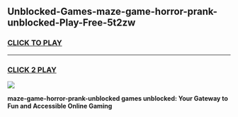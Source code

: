 
## Unblocked-Games-maze-game-horror-prank-unblocked-Play-Free-5t2zw
<h3>
<a href="https://premium76.site?title=maze-game-horror-prank-unblocked&ref=22A">CLICK TO PLAY</a></h3>
<hr>

<h3>
<a href="https://premium76.site?title=maze-game-horror-prank-unblocked&ref=22A">CLICK 2 PLAY</a>
  
</h3>

<a href="https://premium76.site?title=maze-game-horror-prank-unblocked&ref=22A"><img src="https://clearcache.store/games.png"></a>


**maze-game-horror-prank-unblocked games unblocked: Your Gateway to Fun and Accessible Online Gaming**
